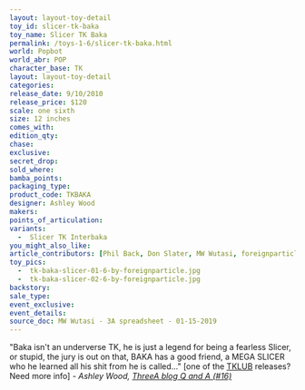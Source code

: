 ```yaml
---
layout: layout-toy-detail 
toy_id: slicer-tk-baka
toy_name: Slicer TK Baka
permalink: /toys-1-6/slicer-tk-baka.html
world: Popbot
world_abr: POP
character_base: TK
layout: layout-toy-detail
categories: 
release_date: 9/10/2010
release_price: $120 
scale: one sixth
size: 12 inches
comes_with: 
edition_qty: 
chase: 
exclusive: 
secret_drop: 
sold_where: 
bamba_points: 
packaging_type: 
product_code: TKBAKA
designer: Ashley Wood
makers: 
points_of_articulation: 
variants: 
  -  Slicer TK Interbaka
you_might_also_like: 
article_contributors: [Phil Back, Don Slater, MW Wutasi, foreignparticle]
toy_pics: 
  -  tk-baka-slicer-01-6-by-foreignparticle.jpg
  -  tk-baka-slicer-02-6-by-foreignparticle.jpg
backstory: 
sale_type: 
event_exclusive: 
event_details: 
source_doc: MW Wutasi - 3A spreadsheet - 01-15-2019
---
```

"Baka isn't an underverse TK, he is just a legend for being a fearless Slicer, or stupid, the jury is out on that, BAKA has a good friend, a MEGA SLICER who he learned all his shit from he is called..." [one of the <a href="/search/?s=tklub">TKLUB</a> releases? Need more info]
<cite>- Ashley Wood, <a href="http://worldof3alegion.forumotion.com/t287-qa-sessions-with-ashley-wood" target="_blank">ThreeA blog Q and A (#16)</a></cite>